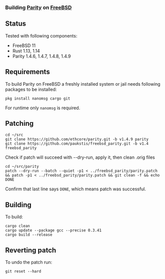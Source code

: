 ### Building [Parity](https://github.com/paritytech/parity) on [FreeBSD](https://www.freebsd.org)

## Status
Tested with following components:
- FreeBSD 11
- Rust 1.13, 1.14
- Parity 1.4.6, 1.4.7, 1.4.8, 1.4.9

## Requirements
To build Parity on FreeBSD a freshly installed system or jail needs following packages to be installed:
```shell
pkg install nanomsg cargo git
```
For runtime only `nanomsg` is required.

## Patching
```shell
cd ~/src
git clone https://github.com/ethcore/parity.git -b v1.4.9 parity
git clone https://github.com/paukstis/freebsd_parity.git -b v1.4 freebsd_parity
```

Check if patch will succeed with --dry-run, apply it, then clean .orig files
```shell
cd ~/src/parity
patch --dry-run --batch --quiet -p1 < ../freebsd_parity/parity.patch && patch -p1 < ../freebsd_parity/parity.patch && git clean -f && echo DONE
```
Confirm that last line says `DONE`, which means patch was successful.

## Building
To build:
```shell
cargo clean
cargo update --package gcc --precise 0.3.41
cargo build --release
```

## Reverting patch
To undo the patch run:
```shell
git reset --hard
```
